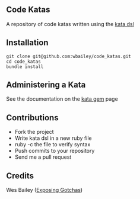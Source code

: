 ## Code Katas ##

A repository of code katas written using the [kata dsl](https://github.com/wbailey/kata "Kata DSL")

## Installation ##

    git clone git@github.com:wbailey/code_katas.git
    cd code_katas
    bundle install

## Administering a Kata ##

See the documentation on the [kata gem](https://github.com/wbailey/kata "Kata Gem") page

## Contributions ##

* Fork the project
* Write kata dsl in a new ruby file
* ruby -c the file to verify syntax
* Push commits to your repository
* Send me a pull request

## Credits ##

Wes Bailey ([Exposing Gotchas](http://exposinggotchas.blogspot.com/ "Exposing Gotchas"))

